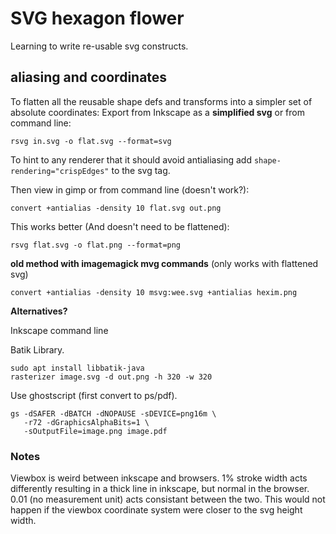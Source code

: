 SVG hexagon flower
==================

Learning to write re-usable svg constructs.


aliasing and coordinates
------------------------

To flatten all the reusable shape defs and transforms into a simpler set of absolute coordinates: Export from Inkscape as a **simplified svg** or from command line:

    rsvg in.svg -o flat.svg --format=svg
    
To hint to any renderer that it should avoid antialiasing add `shape-rendering="crispEdges"` to the svg tag.

Then view in gimp or from command line (doesn't work?):

    convert +antialias -density 10 flat.svg out.png
    
This works better (And doesn't need to be flattened):

    rsvg flat.svg -o flat.png --format=png

**old method with imagemagick mvg commands** (only works with flattened svg)

    convert +antialias -density 10 msvg:wee.svg +antialias hexim.png

**Alternatives?**


Inkscape command line

Batik Library.

    sudo apt install libbatik-java
    rasterizer image.svg -d out.png -h 320 -w 320

Use ghostscript (first convert to ps/pdf).

    gs -dSAFER -dBATCH -dNOPAUSE -sDEVICE=png16m \
       -r72 -dGraphicsAlphaBits=1 \
       -sOutputFile=image.png image.pdf

### Notes

Viewbox is weird between inkscape and browsers. 1% stroke width acts differently resulting in a thick line in inkscape, but normal in the browser. 0.01 (no measurement unit) acts consistant between the two. This would not happen if the viewbox coordinate system were closer to the svg height width.
